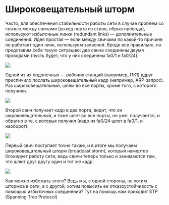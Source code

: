 # Широковещательный шторм

Часто, для обеспечения стабильности работы сети в случае проблем со связью между свичами \(выход порта из строя, обрыв провода\), используют избыточные линки \(redundant links\) — дополнительные соединения. Идея простая — если между свичами по какой-то причине не работает один линк, используем запасной. Вроде все правильно, но представим себе такую ситуацию: два свича соединены двумя проводами \(пусть будет, что у них соединены fa0/1 и fa0/24\).

![](https://habrastorage.org/getpro/habr/post_images/85e/0c2/48b/85e0c248bb62c8e097e0122465b9886d.jpg)

Одной из их подопечных — рабочих станций \(например, ПК1\) вдруг приспичило послать широковещательный кадр \(например, ARP-запрос\). Раз широковещательный, шлем во все порты, кроме того, с которого получили.

![](https://habrastorage.org/getpro/habr/post_images/dd2/a8f/362/dd2a8f3629dcc09ee53f976a5e151fc3.jpg)

Второй свич получает кадр в два порта, видит, что он широковещательный, и тоже шлет во все порты, но уже, получается, и обратно в те, с которых получил \(кадр из fa0/24 шлет в fa0/1, и наоборот\).

![](https://habrastorage.org/getpro/habr/post_images/b2d/773/160/b2d773160ed92b791b2a9ae4de705c91.jpg)

Первый свич поступает точно также, и в итоге мы получаем широковещательный шторм \(broadcast storm\), который намертво блокирует работу сети, ведь свичи теперь только и занимаются тем, что шлют друг другу один и тот же кадр.

![](https://habrastorage.org/getpro/habr/post_images/d13/f1f/86f/d13f1f86f1ab8e49eebf1390987e4edd.jpg)

Как можно избежать этого? Ведь мы, с одной стороны, не хотим штормов в сети, а с другой, хотим повысить ее отказоустойчивость с помощью избыточных соединений? Тут на помощь нам приходит STP \(Spanning Tree Protocol\)